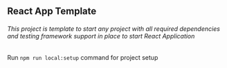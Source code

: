 ## React App Template

###### This project is template to start any project with all required dependencies and testing framework support in place to start React Application

Run `npm run local:setup` command for project setup